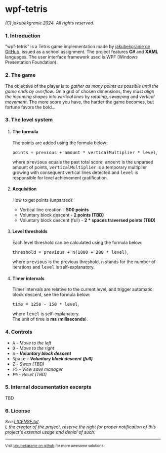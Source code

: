 # wpf-tetris
<i>(C) jakubekgranie 2024. All rights reserved.</i>
<h3>1. Introduction</h3>
<p>"wpf-tetris" is a Tetris game implementation made by <a href="https://github.com/jakubekgranie">jakubekgranie on GitHub</a>, issued as a school assignment. The project features <b>C#</b> and <b>XAML</b> languages. The user interface framework used is WPF (Windows Presentation Foundation).</p>
<h3>2. The game</h3>
<p>The objective of the player is to <i>gather as many points as possible until the game ends by overflow</i>. On a grid of chosen dimensions, they must <i>align the incoming shapes into vertical lines</i> by <i>rotating</i>, <i>swapping</i> and <i>vertical movement</i>. The more score you have, the harder the game becomes, but fortune favors the bold...</p>
<h3>3. The level system</h3>
<ol>
  <li>
      <h4>The formula</h4>
      <p>The points are added using the formula below:</p>
      <kbd>points = previous + amount * verticalMultiplier * level</kbd>,
      <p>where <kbd>previous</kbd> equals the past total score, <kbd>amount</kbd> is the unparsed amount of points, <kbd>verticalMultiplier</kbd> is a temporary multiplier growing with consequent vertical lines detected and <kbd>level</kbd> is responsible for level achievement gratification.</p>
  </li>
  <li>
      <h4>Acquisition</h4>
      <p>How to get points (unparsed):</p>
      <ul>
        <li>Vertical line creation - <b>500 points</b></li>
        <li>Voluntary block descent - <b>2 points (TBD)</b></li>
        <li>Voluntary block descent (full) - <b>2 * spaces traversed points (TBD)</b></li>
      </ul>
  </li>
  <li>
      <h4>Level thresholds</h4>
      <p>Each level threshold can be calculated using the formula below:</p>
      <kbd>threshold = previous + n(1000 + 200 * level)</kbd>,
      <p>where <kbd>previous</kbd> is the previous threshold, <kbd>n</kbd> stands for the number of iterations and <kbd>level</kbd> is self-explanatory.</p>
  </li>
  <li>
      <h4>Timer intervals</h4>
      <p>Timer intervals are relative to the current level, and trigger automatic block descent, see the formula below:</p>
      <kbd>time = 1250 - 150 * level</kbd>,
      <p>where <kbd>level</kbd> is self-explanatory.
      <br>
      The unit of time is <b>ms</b> (<b>miliseconds</b>).</p>
  </li>
</ol>
<h3>4. Controls</h3>
<ul>
  <li><kbd>A</kbd> - <i>Move to the left</i></li>
  <li><kbd>D</kbd> - <i>Move to the right</i></li>
  <li><kbd>S</kbd> - <i><b>Voluntary block descent</b></i></li>
  <li><kbd>Space</kbd> - <i><b>Voluntary block descent (full)</b></i></li>
  <li><kbd>Z</kbd> - <i>Swap (TBD)</i></li>
  <li><kbd>F5</kbd> - <i>View save manager</i></li>
  <li><kbd>F9</kbd> - <i>Reset (TBD)</i></li>
</ul>
<h3>5. Internal documentation excerpts</h3>
<p>TBD</p>
<h3>6. License</h3>
<i>See <a href="https://github.com/jakubekgranie/wpf-tetris/blob/master/LICENSE.txt">LICENSE.txt</a>.
<br>
I, the creator of the project, reserve the right for proper notification of this project's external usage and denial of such.</i>
<hr>
<sub>Visit <a href="https://github.com/jakubekgranie">jakubekgranie on github</a> for more awesome solutions!</sub>
